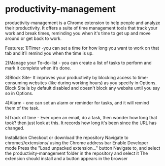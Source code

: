 # productivity-management
productivity-management is a Chrome extension to help people and analyze their productivity. It offers a suite of time management tools that track your work and break times, reminding you when it's time to get up and move around or get back to work.

Features:
1)Timer -you can set a time for how long you want to work on that tab and it’ll remind you when the time is up.

2)Manage your To-do-list - you can create a list of tasks to perform and mark it complete when it’s done.

3)Block Site- It improves your productivity by blocking access to time-consuming websites (like during working hours) as you specify in Options. Block Site is by default disabled and doesn't block any website until you say so in Options.

4)Alarm - one can set an alarm or reminder for tasks, and it will remind them of the task.

5)Track of time - Ever open an email, do a task, then wonder how long that took? then just look at this. It records how long it's been since the URL has changed.

Installation Checkout or download the repository Navigate to chrome://extensions/ using the Chrome address bar Enable Developer mode Press the "Load unpacked extension..." button Navigate to, and select the productivity-management folder in the repository and select it The extension should install and a button appears in the browser
